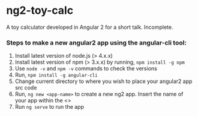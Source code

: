 # ng2-toy-calc
A toy calculator developed in Angular 2 for a short talk. Incomplete.

### Steps to make a new angular2 app using the angular-cli tool:
1. Install latest version of node.js (> 4.x.x)
2. Install latest version of npm (> 3.x.x) by running, `npm install -g npm`
3. Use `node -v` and `npm -v` commands to check the versions
4. Run, `npm install -g angular-cli`
5. Change current directory to where you wish to place your angular2 app src code
6. Run, `ng new <app-name>` to create a new ng2 app. Insert the name of your app within the <>
7. Run `ng serve` to run the app
